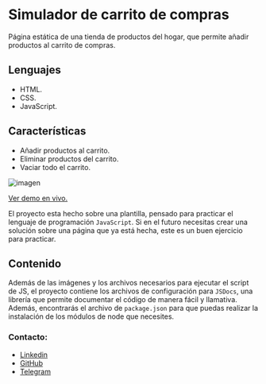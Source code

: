 # Simulador de carrito de compras

Página estática de una tienda de productos del hogar, que permite añadir productos al carrito de compras. 

## Lenguajes

* HTML.
* CSS.
* JavaScript.

## Características

* Añadir productos al carrito. 
* Eliminar productos del carrito. 
* Vaciar todo el carrito.  

![imagen](https://i.ibb.co/DDSM0Jw/2022-05-15-20-46-18-Carrito-de-compras.png)

[Ver demo en vivo.]()

El proyecto esta hecho sobre una plantilla, pensado para practicar el lenguaje de programación `JavaScript`. Si en el futuro necesitas crear una solución sobre una página que ya está hecha, este es un buen ejercicio para practicar.  

## Contenido 

Además de las imágenes y los archivos necesarios para ejecutar el script de JS, el proyecto contiene los archivos de configuración para `JSDocs`, una librería que permite documentar el código de manera fácil y llamativa. Además, encontrarás el archivo de `package.json` para que puedas realizar la instalación de los módulos de node que necesites. 


### Contacto: 

* [Linkedin]
* [GitHub]
* [Telegram]











[Linkedin]:https://www.linkedin.com/in/francisco-elis-24506b209
[GitHub]:https://github.com/franj1748
[Telegram]:https://t.me/franciscoj1748

